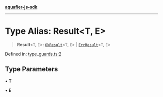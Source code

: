 [**aquafier-js-sdk**](../README.md)

***

# Type Alias: Result\<T, E\>

> **Result**\<`T`, `E`\>: [`OkResult`](../classes/OkResult.md)\<`T`, `E`\> \| [`ErrResult`](../classes/ErrResult.md)\<`T`, `E`\>

Defined in: [type\_guards.ts:2](https://github.com/inblockio/aqua-verifier-js-lib/blob/09413c69301a51b584d51846ffabc4d8f820b4fa/src/type_guards.ts#L2)

## Type Parameters

• **T**

• **E**

